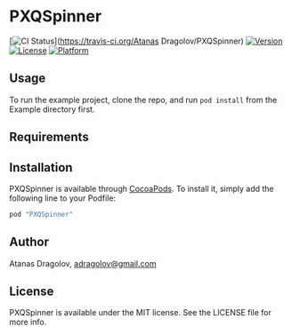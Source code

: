 # PXQSpinner

[![CI Status](http://img.shields.io/travis/saorsa/saorsa.PXQSpinner.svg?style=flat)](https://travis-ci.org/Atanas Dragolov/PXQSpinner)
[![Version](https://img.shields.io/cocoapods/v/PXQSpinner.svg?style=flat)](http://cocoapods.org/pods/PXQSpinner)
[![License](https://img.shields.io/cocoapods/l/PXQSpinner.svg?style=flat)](http://cocoapods.org/pods/PXQSpinner)
[![Platform](https://img.shields.io/cocoapods/p/PXQSpinner.svg?style=flat)](http://cocoapods.org/pods/PXQSpinner)

## Usage

To run the example project, clone the repo, and run `pod install` from the Example directory first.

## Requirements

## Installation

PXQSpinner is available through [CocoaPods](http://cocoapods.org). To install
it, simply add the following line to your Podfile:

```ruby
pod "PXQSpinner"
```

## Author

Atanas Dragolov, adragolov@gmail.com

## License

PXQSpinner is available under the MIT license. See the LICENSE file for more info.
